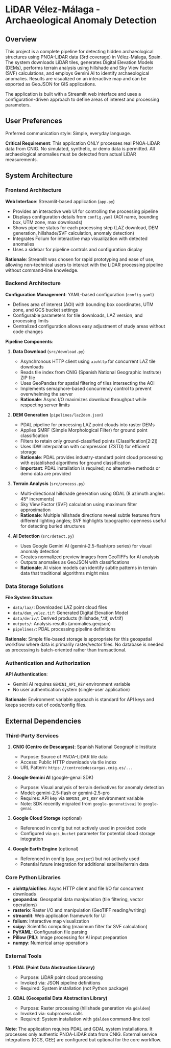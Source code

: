 # LiDAR Vélez-Málaga - Archaeological Anomaly Detection

## Overview

This project is a complete pipeline for detecting hidden archaeological structures using PNOA-LiDAR data (3rd coverage) in Vélez-Málaga, Spain. The system downloads LiDAR tiles, generates Digital Elevation Models (DEMs), performs terrain analysis using hillshade and Sky View Factor (SVF) calculations, and employs Gemini AI to identify archaeological anomalies. Results are visualized on an interactive map and can be exported as GeoJSON for GIS applications.

The application is built with a Streamlit web interface and uses a configuration-driven approach to define areas of interest and processing parameters.

## User Preferences

Preferred communication style: Simple, everyday language.

**Critical Requirement**: This application ONLY processes real PNOA-LiDAR data from CNIG. No simulated, synthetic, or demo data is permitted. All archaeological anomalies must be detected from actual LiDAR measurements.

## System Architecture

### Frontend Architecture

**Web Interface**: Streamlit-based application (`app.py`)
- Provides an interactive web UI for controlling the processing pipeline
- Displays configuration details from `config.yaml` (AOI name, bounding box, UTM zone, max downloads)
- Shows pipeline status for each processing step (LAZ download, DEM generation, hillshade/SVF calculation, anomaly detection)
- Integrates Folium for interactive map visualization with detected anomalies
- Uses a sidebar for pipeline controls and configuration display

**Rationale**: Streamlit was chosen for rapid prototyping and ease of use, allowing non-technical users to interact with the LiDAR processing pipeline without command-line knowledge.

### Backend Architecture

**Configuration Management**: YAML-based configuration (`config.yaml`)
- Defines area of interest (AOI) with bounding box coordinates, UTM zone, and GCS bucket settings
- Configurable parameters for tile downloads, LAZ version, and processing limits
- Centralized configuration allows easy adjustment of study areas without code changes

**Pipeline Components**:

1. **Data Download** (`src/download.py`)
   - Asynchronous HTTP client using `aiohttp` for concurrent LAZ tile downloads
   - Reads tile index from CNIG (Spanish National Geographic Institute) ZIP file
   - Uses GeoPandas for spatial filtering of tiles intersecting the AOI
   - Implements semaphore-based concurrency control to prevent overwhelming the server
   - **Rationale**: Async I/O maximizes download throughput while respecting server limits

2. **DEM Generation** (`pipelines/laz2dem.json`)
   - PDAL pipeline for processing LAZ point clouds into raster DEMs
   - Applies SMRF (Simple Morphological Filter) for ground point classification
   - Filters to retain only ground-classified points (Classification[2:2])
   - Uses IDW interpolation with compression (ZSTD) for efficient storage
   - **Rationale**: PDAL provides industry-standard point cloud processing with established algorithms for ground classification
   - **Important**: PDAL installation is required; no alternative methods or demo data are provided

3. **Terrain Analysis** (`src/process.py`)
   - Multi-directional hillshade generation using GDAL (8 azimuth angles: 45° increments)
   - Sky View Factor (SVF) calculation using maximum filter approximation
   - **Rationale**: Multiple hillshade directions reveal subtle features from different lighting angles; SVF highlights topographic openness useful for detecting buried structures

4. **AI Detection** (`src/detect.py`)
   - Uses Google Gemini AI (gemini-2.5-flash/pro series) for visual anomaly detection
   - Creates normalized preview images from GeoTIFFs for AI analysis
   - Outputs anomalies as GeoJSON with classifications
   - **Rationale**: AI vision models can identify subtle patterns in terrain data that traditional algorithms might miss

### Data Storage Solutions

**File System Structure**:
- `data/laz/`: Downloaded LAZ point cloud files
- `data/dem_velez.tif`: Generated Digital Elevation Model
- `data/deriv/`: Derived products (hillshade_*.tif, svf.tif)
- `outputs/`: Analysis results (anomalies.geojson)
- `pipelines/`: PDAL processing pipeline definitions

**Rationale**: Simple file-based storage is appropriate for this geospatial workflow where data is primarily raster/vector files. No database is needed as processing is batch-oriented rather than transactional.

### Authentication and Authorization

**API Authentication**: 
- Gemini AI requires `GEMINI_API_KEY` environment variable
- No user authentication system (single-user application)

**Rationale**: Environment variable approach is standard for API keys and keeps secrets out of code/config files.

## External Dependencies

### Third-Party Services

1. **CNIG (Centro de Descargas)**: Spanish National Geographic Institute
   - Purpose: Source of PNOA-LiDAR tile data
   - Access: Public HTTP downloads via tile index
   - URL Pattern: `https://centrodedescargas.cnig.es/...`

2. **Google Gemini AI** (google-genai SDK)
   - Purpose: Visual analysis of terrain derivatives for anomaly detection
   - Model: gemini-2.5-flash or gemini-2.5-pro
   - Requires: API key via `GEMINI_API_KEY` environment variable
   - Note: SDK recently migrated from `google-generativeai` to `google-genai`

3. **Google Cloud Storage** (optional)
   - Referenced in config but not actively used in provided code
   - Configured via `gcs_bucket` parameter for potential cloud storage integration

4. **Google Earth Engine** (optional)
   - Referenced in config (`gee_project`) but not actively used
   - Potential future integration for additional satellite/terrain data

### Core Python Libraries

- **aiohttp/aiofiles**: Async HTTP client and file I/O for concurrent downloads
- **geopandas**: Geospatial data manipulation (tile filtering, vector operations)
- **rasterio**: Raster I/O and manipulation (GeoTIFF reading/writing)
- **streamlit**: Web application framework for UI
- **folium**: Interactive map visualization
- **scipy**: Scientific computing (maximum filter for SVF calculation)
- **PyYAML**: Configuration file parsing
- **Pillow (PIL)**: Image processing for AI input preparation
- **numpy**: Numerical array operations

### External Tools

1. **PDAL (Point Data Abstraction Library)**
   - Purpose: LiDAR point cloud processing
   - Invoked via: JSON pipeline definitions
   - Required: System installation (not Python package)

2. **GDAL (Geospatial Data Abstraction Library)**
   - Purpose: Raster processing (hillshade generation via `gdaldem`)
   - Invoked via: subprocess calls
   - Required: System installation with `gdaldem` command-line tool

**Note**: The application requires PDAL and GDAL system installations. It processes only authentic PNOA-LiDAR data from CNIG. External service integrations (GCS, GEE) are configured but optional for the core workflow.